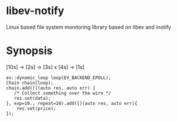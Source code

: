 # libev-notify
Linux based file system monitoring library based on libev and inotify


# Synopsis

[10s] -> [2s] -> [3s] x [4s] -> [1s] 

```
ev::dynamic_loop loop(EV_BACKEND_EPOLL);
Chain chain(loop);
chain.add([](auto res, auto err) {
   /* Collect something over the wire */
   res.set(data);
}, exp=10., repeat=20).add([](auto res, auto err){
    res.set(price);
});
```
